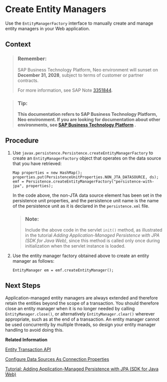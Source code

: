 <!-- loio572e33429cd0428a9091ae859b27662f -->

# Create Entity Managers

Use the `EntityManagerFactory` interface to manually create and manage entity managers in your Web application.



## Context

> ### Remember:  
> SAP Business Technology Platform, Neo environment will sunset on **December 31, 2028**, subject to terms of customer or partner contracts.
> 
> For more information, see SAP Note [3351844](https://me.sap.com/notes/3351844).

> ### Tip:  
> **This documentation refers to SAP Business Technology Platform, Neo environment. If you are looking for documentation about other environments, see [SAP Business Technology Platform](https://help.sap.com/docs/btp/sap-business-technology-platform/sap-business-technology-platform?version=Cloud) .**



## Procedure

1.  Use `javax.persistence.Persistence.createEntityManagerFactory` to create an `EntityManagerFactory` object that operates on the data source that you have retrieved:

    ```
    Map properties = new HashMap();
    properties.put(PersistenceUnitProperties.NON_JTA_DATASOURCE, ds);
    emf = Persistence.createEntityManagerFactory("persistence-with-jpa", properties);
    
    ```

    In the code above, the non-JTA data source element has been set in the persistence unit properties, and the persistence unit name is the name of the persistence unit as it is declared in the `persistence.xml` file.

    > ### Note:  
    > Include the above code in the servlet `init()` method, as illustrated in the tutorial *Adding Application-Managed Persistence with JPA \(SDK for Java Web\)*, since this method is called only once during initialization when the servlet instance is loaded.

2.  Use the entity manager factory obtained above to create an entity manager as follows:

    ```
    EntityManager em = emf.createEntityManager();
    ```




## Next Steps

Application-managed entity managers are always extended and therefore retain the entities beyond the scope of a transaction. You should therefore close an entity manager when it is no longer needed by calling `EntityManager.close()`, or alternatively `EntityManager.clear()` wherever appropriate, such as at the end of a transaction. An entity manager cannot be used concurrently by multiple threads, so design your entity manager handling to avoid doing this.

**Related Information**  


[Entity Transaction API](entity-transaction-api-e663d58.md "When working with a resource-local entity manager, use the EntityTransaction API to manually set the transaction boundaries in your application code. You can obtain the entity transaction attached to the entity manager by calling EntityManager.getTransaction().")

[Configure Data Sources As Connection Properties](testing-on-the-local-runtime-bdf459e.md#loio73e8d4c514f14a399c25711dd43f6975 "To test an application on the local server, define any data sources the application uses as connection properties for the local database. You don't need to do this if the application uses the default data source.")

[Tutorial: Adding Application-Managed Persistence with JPA \(SDK for Java Web\)](tutorial-adding-application-managed-persistence-with-jpa-sdk-for-java-web-e4aeacd.md#loioe4aeacd2bb5710148ee99255136d96a5 "Use JPA to apply application-managed persistence in a simple Java EE web application that manages a list of persons.")


